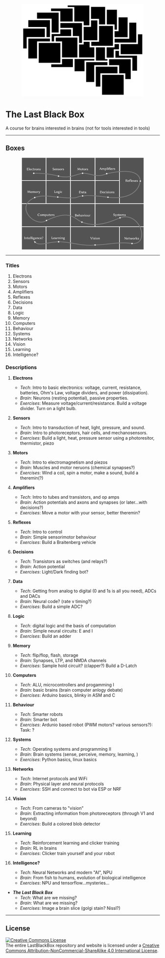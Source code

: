 <p align="center">
<img src="design/logo/icon.png" alt="LBB" width="400" height="300">
</p>

# The Last Black Box

A course for brains interested in brains (not for tools interested in tools)

----

## Boxes

<p align="center">
<img src="design/box/layout.png" alt="Example Image" width="400" height="300">
</p>

----

### Titles

1. Electrons
2. Sensors
3. Motors
4. Amplifiers
5. Reflexes
6. Decisions
7. Data
8. Logic
9. Memory
10. Computers
11. Behaviour
12. Systems
13. Networks
14. Vision
15. Learning
16. Intelligence?

### Descriptions

1. **Electrons**

   - *Tech*: Intro to basic electronics: voltage, current, resistance, batteries, Ohm's Law, voltage dividers, and power (dissipation).
   - *Brain*: Neurons (resting potential), passive properties.
   - *Exercises*: Measure voltage/current/resistance. Build a voltage divider. Turn on a light bulb.

2. **Sensors**

   - *Tech*: Intro to transduction of heat, light, pressure, and sound.
   - *Brain*: Intro to photoreceptors, hair cells, and mechanosensors.
   - *Exercises*: Build a light, heat, pressure sensor using a photoresitor, thermistor, piezo

3. **Motors**

    - *Tech*: Intro to electromagnetism and piezos
    - *Brain*: Muscles and motor neruons (chemical synapses?)
    - *Exercises*: Wind a coil, spin a motor, make a sound, build a theremin(?)

4. **Amplifiers**

    - *Tech*: Intro to tubes and transistors, and op amps
    - *Brain*: Action potentials and axons and synapses (or later...with decisions?)
    - *Exercises*: Move a motor with your sensor, better theremin?

5. **Reflexes**

    - *Tech*: Intro to control
    - *Brain*: Simple sensorimotor behaviour
    - *Exercises*: Build a Braitenberg vehicle

6. **Decisions**

    - *Tech*: Transistors as switches (and relays?)
    - *Brain*: Action potential
    - *Exercises*: Light/Dark finding bot?

7. **Data**

    - *Tech*: Getting from analog to digital (0 and 1s is all you need), ADCs and DACs
    - *Brain*: Neural code? (rate v timing?)
    - *Exercises*: Build a simple ADC?

8. **Logic**

    - *Tech*: digital logic and the basis of computation
    - *Brain*: Simple neural circuits: E and I
    - *Exercises*: Build an adder

9. **Memory**

    - *Tech*: flip/flop, flash, storage
    - *Brain*: Synapses, LTP, and NMDA channels
    - *Exercises*: Sample hold circuit? (clapper?) Build a D-Latch

10. **Computers**

    - *Tech*: ALU, microcontrollers and progamming I
    - *Brain*: basic brains (brain computer anlogy debate)
    - *Exercises*: Arduino basics, blinky in ASM and C

11. **Behaviour**

    - *Tech*: Smarter robots
    - *Brain*: Smarter bot
    - *Exercises*: Ardunio based robot (PWM motors? various sensors?): Task: ?

12. **Systems**

    - *Tech*: Operating systems and programming II
    - *Brain*: Brain systems (sense, perceive, memory, learning, )
    - *Exercises*: Python basics, linux basics

13. **Networks**

    - *Tech*: Internet protocols and WiFi
    - *Brain*: Physical layer and neural protocols
    - *Exercises*: SSH and connect to bot via ESP or NRF

14. **Vision**

    - *Tech*: From cameras to "vision"
    - *Brain*: Extracting information from photoreceptors (through V1 and beyond)
    - *Exercises*: Build a colored blob detector

15. **Learning**

    - *Tech*: Reinforcement learning and clicker training
    - *Brain*: RL in brains
    - *Exercises*: Clicker train yourself and your robot

16. **Intelligence?**

    - *Tech*: Neural Networks and modern "AI", NPU
    - *Brain*: From fish to humans, evolution of biological intelligence
    - *Exercises*: NPU and tensorflow...mysteries...

- ***The Last Black Box***
  - *Tech*: What are we missing?
  - *Brain*: What are we missing?
  - *Exercises*: Image a brain slice (golgi stain? Nissl?)

----

## License

<a rel="license" href="http://creativecommons.org/licenses/by-nc-sa/4.0/"><img alt="Creative Commons License" style="border-width:0" src="https://i.creativecommons.org/l/by-nc-sa/4.0/88x31.png" /></a><br />The entire LastBlackBox repository and website is licensed under a <a rel="license" href="http://creativecommons.org/licenses/by-nc-sa/4.0/">Creative Commons Attribution-NonCommercial-ShareAlike 4.0 International License</a>.
